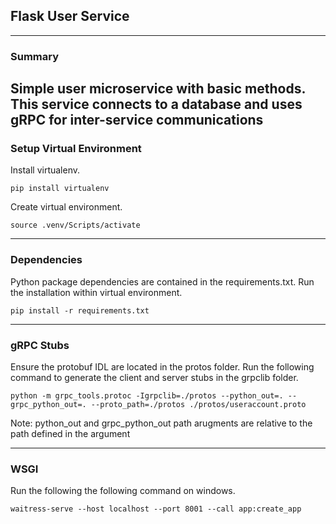 ## Flask User Service
---
### Summary
Simple user microservice with basic methods. This service connects to a database and uses gRPC for inter-service communications
---
### Setup Virtual Environment
Install virtualenv.
```
pip install virtualenv
```

Create virtual environment.
```
source .venv/Scripts/activate
```
---
### Dependencies
Python package dependencies are contained in the requirements.txt. Run the installation within virtual environment.
```
pip install -r requirements.txt
```
---
### gRPC Stubs
Ensure the protobuf IDL are located in the protos folder. Run the following command to generate the client and server stubs in the grpclib folder.
```
python -m grpc_tools.protoc -Igrpclib=./protos --python_out=. --grpc_python_out=. --proto_path=./protos ./protos/useraccount.proto
```
Note:
python_out and grpc_python_out path arugments are relative to the path defined in the argument

---
### WSGI
Run the following the following command on windows.
```
waitress-serve --host localhost --port 8001 --call app:create_app
```